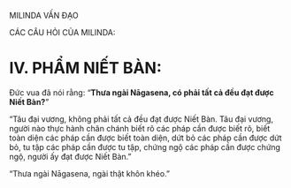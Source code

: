 MILINDA VẤN ĐẠO

CÁC CÂU HỎI CỦA MILINDA:

# IV. PHẨM NIẾT BÀN:

Đức vua đã nói rằng: “**Thưa ngài Nāgasena, có phải tất cả đều đạt được Niết Bàn?**”

“Tâu đại vương, không phải tất cả đều đạt được Niết Bàn. Tâu đại vương, người nào thực hành chân chánh biết rõ các pháp cần được biết rõ, biết toàn diện các pháp cần được biết toàn diện, dứt bỏ các pháp cần được dứt bỏ, tu tập các pháp cần được tu tập, chứng ngộ các pháp cần được chứng ngộ, người ấy đạt được Niết Bàn.”

“Thưa ngài Nāgasena, ngài thật khôn khéo.”
